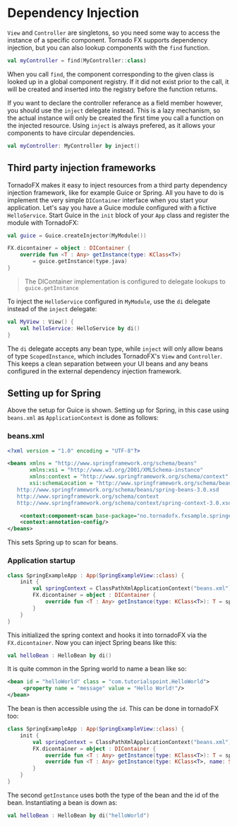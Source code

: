 # Dependency Injection

`View` and `Controller` are singletons, so you need some way to access the instance of a specific component. Tornado FX supports dependency injection, but you can also lookup components with the `find` function.

```kotlin
val myController = find(MyController::class)
```

When you call `find`, the component corresponding to the given class is looked up in a global component registry. If it did not exist prior to the call, it will be created and inserted into the registry before the function returns.

If you want to declare the controller referance as a field member however, you should use the `inject` delegate instead. This is a lazy mechanism, so the actual instance will only be created the first time you call a function on the injected resource. Using `inject` is always prefered, as it allows your components to have circular dependencies.

```kotlin
val myController: MyController by inject()
```

## Third party injection frameworks

TornadoFX makes it easy to inject resources from a third party dependency injection framework, like for example Guice or Spring. All you have to do is implement the very simple `DIContainer` interface when you start your application. Let's say you have a Guice module configured with a fictive `HelloService`. Start Guice in the `init` block of your `App` class and register the module with TornadoFX:

```kotlin
val guice = Guice.createInjector(MyModule())

FX.dicontainer = object : DIContainer {
    override fun <T : Any> getInstance(type: KClass<T>)
        = guice.getInstance(type.java)
}
```
> The DIContainer implementation is configured to delegate lookups to `guice.getInstance`

To inject the `HelloService` configured in `MyModule`, use the `di` delegate instead of the `inject` delegate:

```kotlin
val MyView : View() {
    val helloService: HelloService by di()
}
```

The `di` delegate accepts any bean type, while `inject` will only allow beans of type `ScopedInstance`, which includes TornadoFX's `View` and `Controller`. This keeps a clean separation between your UI beans and any beans configured in the external dependency injection framework.

## Setting up for Spring

Above the setup for Guice is shown. Setting up for Spring, in this case using `beans.xml` as `ApplicationContext` is done as follows:

### beans.xml

```xml
<?xml version = "1.0" encoding = "UTF-8"?>

<beans xmlns = "http://www.springframework.org/schema/beans"
       xmlns:xsi = "http://www.w3.org/2001/XMLSchema-instance"
       xmlns:context = "http://www.springframework.org/schema/context"
       xsi:schemaLocation = "http://www.springframework.org/schema/beans
   http://www.springframework.org/schema/beans/spring-beans-3.0.xsd
   http://www.springframework.org/schema/context
   http://www.springframework.org/schema/context/spring-context-3.0.xsd">

    <context:component-scan base-package="no.tornadofx.fxsample.springexample"/>
    <context:annotation-config/>
</beans>
```
This sets Spring up to scan for beans.

### Application startup
```kotlin
class SpringExampleApp : App(SpringExampleView::class) {
    init {
        val springContext = ClassPathXmlApplicationContext("beans.xml")
        FX.dicontainer = object : DIContainer {
            override fun <T : Any> getInstance(type: KClass<T>): T = springContext.getBean(type.java)
        }
    }
}
```
This initialized the spring context and hooks it into tornadoFX via the `FX.dicontainer`. Now you can inject Spring beans like this:
```kotlin
val helloBean : HelloBean by di()
```

It is quite common in the Spring world to name a bean like so:

```xml
<bean id = "helloWorld" class = "com.tutorialspoint.HelloWorld">
     <property name = "message" value = "Hello World!"/>
</bean>
```
The bean is then accessible using the `id`. This can be done in tornadoFX too:

```kotlin
class SpringExampleApp : App(SpringExampleView::class) {
    init {
        val springContext = ClassPathXmlApplicationContext("beans.xml")
        FX.dicontainer = object : DIContainer {
            override fun <T : Any> getInstance(type: KClass<T>): T = springContext.getBean(type.java)
	        override fun <T : Any> getInstance(type: KClass<T>, name: String): T = springContext.getBean(type.java,name)
        }
    }
}
```
The second `getInstance` uses both the type of the bean and the id of the bean. Instantiating a bean is down as:

```kotlin
val helloBean : HelloBean by di("helloWorld")
```
